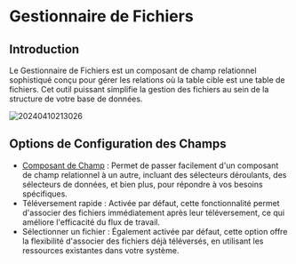 # Gestionnaire de Fichiers

## Introduction

Le Gestionnaire de Fichiers est un composant de champ relationnel sophistiqué conçu pour gérer les relations où la table cible est une table de fichiers. Cet outil puissant simplifie la gestion des fichiers au sein de la structure de votre base de données.

![20240410213026](https://static-docs.nocobase.com/20240410213026.png)

## Options de Configuration des Champs

- [Composant de Champ](/handbook/ui/fields/association-field) : Permet de passer facilement d'un composant de champ relationnel à un autre, incluant des sélecteurs déroulants, des sélecteurs de données, et bien plus, pour répondre à vos besoins spécifiques.
- Téléversement rapide : Activée par défaut, cette fonctionnalité permet d'associer des fichiers immédiatement après leur téléversement, ce qui améliore l'efficacité du flux de travail.
- Sélectionner un fichier : Également activée par défaut, cette option offre la flexibilité d'associer des fichiers déjà téléversés, en utilisant les ressources existantes dans votre système.
